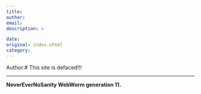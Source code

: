 ```yaml
---
title: 
author: 
email: 
description: >

date: 
original: index.shtml
category: 
---
```


Author:# This site is defaced\!\!\!

-----

**NeverEverNoSanity WebWorm generation 11.**
